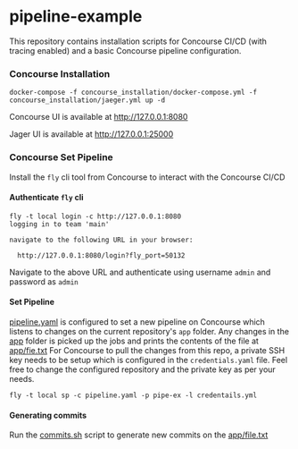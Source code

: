 # pipeline-example
This repository contains installation scripts for Concourse CI/CD (with tracing enabled) and a basic Concourse pipeline configuration.

### Concourse Installation
```
docker-compose -f concourse_installation/docker-compose.yml -f concourse_installation/jaeger.yml up -d
```
Concourse UI is available at http://127.0.0.1:8080

Jager UI is available at http://127.0.0.1:25000

### Concourse Set Pipeline
Install the `fly` cli tool from Concourse to interact with the Concourse CI/CD

#### Authenticate `fly` cli
```
fly -t local login -c http://127.0.0.1:8080
logging in to team 'main'

navigate to the following URL in your browser:

  http://127.0.0.1:8080/login?fly_port=50132
```
Navigate to the above URL and authenticate using username `admin` and password as `admin`

#### Set Pipeline
[pipeline.yaml](pipeline.yaml) is configured to set a new pipeline on Concourse which listens to changes on the current repository's `app` folder.
Any changes in the [app](app) folder is picked up the jobs and prints the contents of the file at [app/fie.txt](app/file.txt)
For Concourse to pull the changes from this repo, a private SSH key needs to be setup which is configured in the `credentials.yaml` file.
Feel free to change the configured repository and the private key as per your needs.
```
fly -t local sp -c pipeline.yaml -p pipe-ex -l credentails.yml
```

#### Generating commits
Run the [commits.sh](commits.sh) script to generate new commits on the [app/file.txt](app/file.txt)
